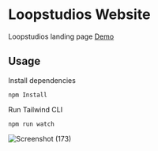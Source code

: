 # Loopstudios Website

Loopstudios landing page [Demo](https://loopstudio-vert.vercel.app/)

## Usage

Install dependencies

```
npm Install
```

Run Tailwind CLI

```
npm run watch
```


![Screenshot (173)](https://user-images.githubusercontent.com/64547504/236167680-38a4e72b-dcdb-4cea-9a90-2735a695a4ad.png)
